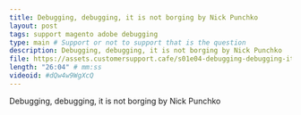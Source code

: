 ```yaml
---
title: Debugging, debugging, it is not borging by Nick Punchko
layout: post
tags: support magento adobe debugging
type: main # Support or not to support that is the question
description: Debugging, debugging, it is not borging by Nick Punchko
file: https://assets.customersupport.cafe/s01e04-debugging-debugging-it-is-not-borging-nick-puchko.mp3
length: "26:04" # mm:ss
videoid: #dQw4w9WgXcQ
---
```


Debugging, debugging, it is not borging by Nick Punchko
